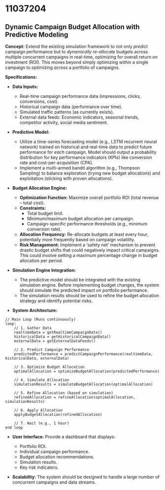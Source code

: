 # 11037204

## Dynamic Campaign Budget Allocation with Predictive Modeling

**Concept:** Extend the existing simulation framework to not only *predict* campaign performance but to *dynamically re-allocate* budgets across multiple concurrent campaigns in real-time, optimizing for overall return on investment (ROI).  This moves beyond simply optimizing *within* a single campaign to optimizing *across* a portfolio of campaigns.

**Specifications:**

*   **Data Inputs:**
    *   Real-time campaign performance data (impressions, clicks, conversions, cost).
    *   Historical campaign data (performance over time).
    *   Simulated traffic patterns (as currently exists).
    *   External data feeds: Economic indicators, seasonal trends, competitor activity, social media sentiment.

*   **Predictive Model:**
    *   Utilize a time-series forecasting model (e.g., LSTM recurrent neural network) trained on historical and real-time data to predict future performance for *each* campaign.  Model should output a probability distribution for key performance indicators (KPIs) like conversion rate and cost-per-acquisition (CPA).
    *   Implement a multi-armed bandit algorithm (e.g., Thompson Sampling) to balance exploration (trying new budget allocations) and exploitation (sticking with proven allocations).

*   **Budget Allocation Engine:**
    *   **Optimization Function:** Maximize overall portfolio ROI (total revenue – total cost).
    *   **Constraints:**
        *   Total budget limit.
        *   Minimum/maximum budget allocation per campaign.
        *   Campaign-specific performance thresholds (e.g., minimum conversion rate).
    *   **Allocation Frequency:** Re-allocate budgets at least every hour, potentially more frequently based on campaign volatility.
    *   **Risk Management:** Implement a ‘safety net’ mechanism to prevent drastic budget shifts that could negatively impact critical campaigns. This could involve setting a maximum percentage change in budget allocation per period.

*   **Simulation Engine Integration:**
    *   The predictive model should be integrated with the existing simulation engine.  Before implementing budget changes, the system should simulate the predicted impact on portfolio performance.
    *   The simulation results should be used to refine the budget allocation strategy and identify potential risks.

*   **System Architecture:**

```pseudocode
// Main Loop (Runs continuously)
loop:
    // 1. Gather Data
    realtimeData = getRealtimeCampaignData()
    historicalData = getHistoricalCampaignData()
    externalData = getExternalDataFeeds()

    // 2. Predict Campaign Performance
    predictedPerformance = predictCampaignPerformance(realtimeData, historicalData, externalData)

    // 3. Optimize Budget Allocation
    optimalAllocation = optimizeBudgetAllocation(predictedPerformance)

    // 4. Simulate Allocation
    simulationResults = simulateBudgetAllocation(optimalAllocation)

    // 5. Refine Allocation (based on simulation)
    refinedAllocation = refineAllocation(optimalAllocation, simulationResults)

    // 6. Apply Allocation
    applyBudgetAllocation(refinedAllocation)

    // 7. Wait (e.g., 1 hour)
end loop
```

*   **User Interface:**  Provide a dashboard that displays:
    *   Portfolio ROI.
    *   Individual campaign performance.
    *   Budget allocation recommendations.
    *   Simulation results.
    *   Key risk indicators.

*   **Scalability:**  The system should be designed to handle a large number of concurrent campaigns and data streams.